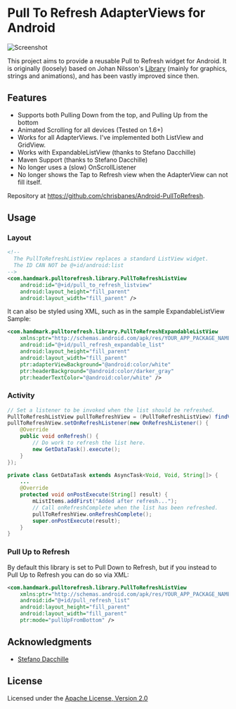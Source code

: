 # Pull To Refresh AdapterViews for Android

![Screenshot](https://github.com/chrisbanes/Android-PullToRefresh/raw/master/header_graphic.png)

This project aims to provide a reusable Pull to Refresh widget for Android. It is originally (loosely) based on Johan Nilsson's [Library](https://github.com/johannilsson/android-pulltorefresh) (mainly for graphics, strings and animations), and has been vastly improved since then.

## Features

 * Supports both Pulling Down from the top, and Pulling Up from the bottom
 * Animated Scrolling for all devices (Tested on 1.6+)
 * Works for all AdapterViews. I've implemented both ListView and GridView.
 * Works with ExpandableListView (thanks to Stefano Dacchille)
 * Maven Support (thanks to Stefano Dacchille)
 * No longer uses a (slow) OnScrollListener
 * No longer shows the Tap to Refresh view when the AdapterView can not fill itself.

Repository at <https://github.com/chrisbanes/Android-PullToRefresh>.

## Usage

### Layout

``` xml
<!--
  The PullToRefreshListView replaces a standard ListView widget.
  The ID CAN NOT be @+id/android:list
-->
<com.handmark.pulltorefresh.library.PullToRefreshListView
    android:id="@+id/pull_to_refresh_listview"
    android:layout_height="fill_parent"
    android:layout_width="fill_parent" />
```

It can also be styled using XML, such as in the sample ExpandableListView Sample:

``` xml
<com.handmark.pulltorefresh.library.PullToRefreshExpandableListView
    xmlns:ptr="http://schemas.android.com/apk/res/YOUR_APP_PACKAGE_NAME"
    android:id="@+id/pull_refresh_expandable_list"
    android:layout_height="fill_parent"
    android:layout_width="fill_parent"
    ptr:adapterViewBackground="@android:color/white"
    ptr:headerBackground="@android:color/darker_gray"
    ptr:headerTextColor="@android:color/white" />
```

### Activity

``` java
// Set a listener to be invoked when the list should be refreshed.
PullToRefreshListView pullToRefreshView = (PullToRefreshListView) findViewById(R.id.pull_to_refresh_listview);
pullToRefreshView.setOnRefreshListener(new OnRefreshListener() {
    @Override
    public void onRefresh() {
        // Do work to refresh the list here.
        new GetDataTask().execute();
    }
});

private class GetDataTask extends AsyncTask<Void, Void, String[]> {
    ...
    @Override
    protected void onPostExecute(String[] result) {
        mListItems.addFirst("Added after refresh...");
        // Call onRefreshComplete when the list has been refreshed.
        pullToRefreshView.onRefreshComplete();
        super.onPostExecute(result);
    }
}
```


### Pull Up to Refresh

By default this library is set to Pull Down to Refresh, but if you instead to Pull Up to Refresh you can do so via XML:

``` xml
<com.handmark.pulltorefresh.library.PullToRefreshListView
    xmlns:ptr="http://schemas.android.com/apk/res/YOUR_APP_PACKAGE_NAME"
    android:id="@+id/pull_refresh_list"
    android:layout_height="fill_parent"
    android:layout_width="fill_parent"
    ptr:mode="pullUpFromBottom" />
```

## Acknowledgments

* [Stefano Dacchille](https://github.com/stefanodacchille) 


## License

Licensed under the [Apache License, Version 2.0](http://www.apache.org/licenses/LICENSE-2.0.html)
